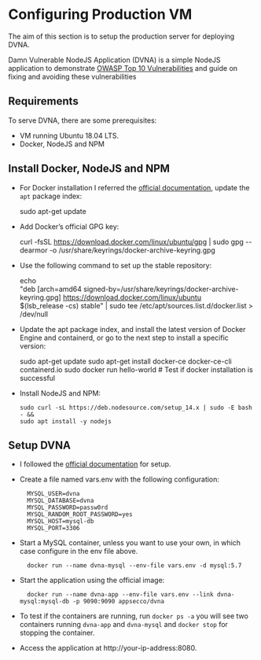 # Configuring Production VM

The aim of this section is to setup the production server for deploying DVNA.

Damn Vulnerable NodeJS Application (DVNA) is a simple NodeJS application to demonstrate [OWASP Top 10 Vulnerabilities](https://owasp.org/www-project-top-ten/2017/) and guide on fixing and avoiding these vulnerabilities

## Requirements

To serve DVNA, there are some prerequisites:
- VM running Ubuntu 18.04 LTS.
- Docker, NodeJS and NPM
  
## Install Docker, NodeJS and NPM

- For Docker installation I referred the [official documentation](https://docs.docker.com/engine/install/), update the `apt` package index:

  sudo apt-get update

- Add Docker’s official GPG key:

  curl -fsSL https://download.docker.com/linux/ubuntu/gpg | sudo gpg --dearmor -o /usr/share/keyrings/docker-archive-keyring.gpg
  
- Use the following command to set up the stable repository:

  echo \
  "deb [arch=amd64 signed-by=/usr/share/keyrings/docker-archive-keyring.gpg] https://download.docker.com/linux/ubuntu \
  $(lsb_release -cs) stable" | sudo tee /etc/apt/sources.list.d/docker.list > /dev/null

- Update the apt package index, and install the latest version of Docker Engine and containerd, or go to the next step to install a specific version:

  sudo apt-get update
  sudo apt-get install docker-ce docker-ce-cli containerd.io
  sudo docker run hello-world # Test if docker installation is successful 

- Install NodeJS and NPM:

      sudo curl -sL https://deb.nodesource.com/setup_14.x | sudo -E bash - &&
      sudo apt install -y nodejs 

## Setup DVNA

- I followed the [official documentation](https://github.com/appsecco/dvna/blob/master/docs/setup.md) for setup.
- Create a file named vars.env with the following configuration:

        MYSQL_USER=dvna
        MYSQL_DATABASE=dvna
        MYSQL_PASSWORD=passw0rd
        MYSQL_RANDOM_ROOT_PASSWORD=yes
        MYSQL_HOST=mysql-db
        MYSQL_PORT=3306

- Start a MySQL container, unless you want to use your own, in which case configure in the env file above.

        docker run --name dvna-mysql --env-file vars.env -d mysql:5.7

- Start the application using the official image:

        docker run --name dvna-app --env-file vars.env --link dvna-mysql:mysql-db -p 9090:9090 appsecco/dvna

- To test if the containers are running, run `docker ps -a` you will see two containers running `dvna-app` and `dvna-mysql` and `docker stop` for stopping the container.
- Access the application at http://your-ip-address:8080.
  